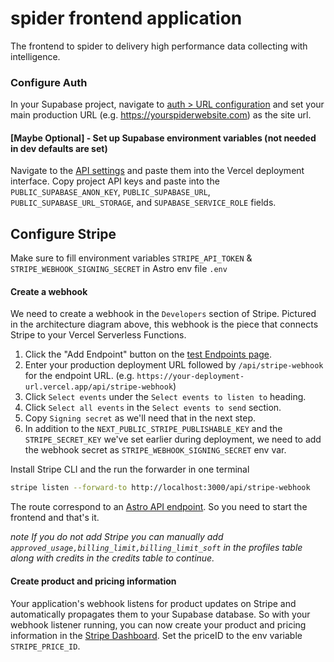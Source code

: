 # spider frontend application

The frontend to spider to delivery high performance data collecting with intelligence.

### Configure Auth

In your Supabase project, navigate to [auth > URL configuration](https://app.supabase.com/project/_/auth/url-configuration) and set your main production URL (e.g. https://yourspiderwebsite.com) as the site url.

#### [Maybe Optional] - Set up Supabase environment variables (not needed in dev defaults are set)

Navigate to the [API settings](https://app.supabase.com/project/_/settings/api) and paste them into the Vercel deployment interface. Copy project API keys and paste into the `PUBLIC_SUPABASE_ANON_KEY`, `PUBLIC_SUPABASE_URL`, `PUBLIC_SUPABASE_URL_STORAGE`, and `SUPABASE_SERVICE_ROLE` fields.

## Configure Stripe

Make sure to fill environment variables `STRIPE_API_TOKEN` & `STRIPE_WEBHOOK_SIGNING_SECRET` in Astro env file `.env`

#### Create a webhook

We need to create a webhook in the `Developers` section of Stripe. Pictured in the architecture diagram above, this webhook is the piece that connects Stripe to your Vercel Serverless Functions.

1. Click the "Add Endpoint" button on the [test Endpoints page](https://dashboard.stripe.com/test/webhooks).
1. Enter your production deployment URL followed by `/api/stripe-webhook` for the endpoint URL. (e.g. `https://your-deployment-url.vercel.app/api/stripe-webhook`)
1. Click `Select events` under the `Select events to listen to` heading.
1. Click `Select all events` in the `Select events to send` section.
1. Copy `Signing secret` as we'll need that in the next step.
1. In addition to the `NEXT_PUBLIC_STRIPE_PUBLISHABLE_KEY` and the `STRIPE_SECRET_KEY` we've set earlier during deployment, we need to add the webhook secret as `STRIPE_WEBHOOK_SIGNING_SECRET` env var.

Install Stripe CLI and the run the forwarder in one terminal

```sh
stripe listen --forward-to http://localhost:3000/api/stripe-webhook
```

The route correspond to an [Astro API endpoint](./src/pages/api/stripe-webhook.ts). So you need to start the frontend and that's it.

*note If you do not add Stripe you can manually add `approved_usage,billing_limit,billing_limit_soft` in the profiles table along with credits in the credits table to continue.*

#### Create product and pricing information

Your application's webhook listens for product updates on Stripe and automatically propagates them to your Supabase database. So with your webhook listener running, you can now create your product and pricing information in the [Stripe Dashboard](https://dashboard.stripe.com/test/products). Set the priceID to the env variable `STRIPE_PRICE_ID`.